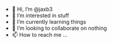 - 👋 Hi, I’m @jaxb3
- 👀 I’m interested in stuff
- 🌱 I’m currently learning things
- 💞️ I’m looking to collaborate on nothing
- 📫 How to reach me ...

<!---
jaxb3/jaxb3 is a ✨ special ✨ repository because its `README.md` (this file) appears on your GitHub profile.
You can click the Preview link to take a look at your changes.
--->
